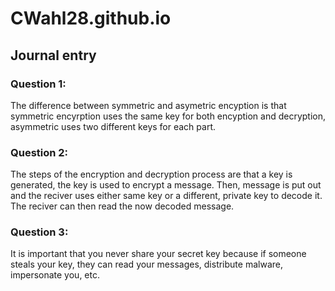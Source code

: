 # CWahl28.github.io

## Journal entry

### Question 1:
The difference between symmetric and asymetric encyption is that symmetric encyrption uses the same key for both encyption and decryption, asymmetric uses two different keys for each part.

### Question 2:
The steps of the encryption and decryption process are that a key is generated, the key is used to encrypt a message. Then, message is put out and the reciver uses either same key or a different, private key to decode it.  The reciver can then read the now decoded message.

### Question 3:
It is important that you never share your secret key because if someone steals your key, they can read your messages, distribute malware, impersonate you, etc.
